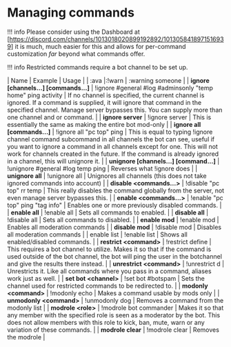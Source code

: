 # Managing commands

!!! info
    Please consider using the Dashboard at [https://discord.com/channels/1013018020899192892/1013058418971516939] it is much, much easier for this and allows for per-command customization *far* beyond what commands offer.

!!! info
    Restricted commands require a bot channel to be set up.

| Name | Example | Usage |
| :ava |:!warn | :warning someone |
| **ignore [channels...] [commands...]**  | !ignore #general #log #adminsonly "temp home" ping activity | If no channel is specified, the current channel is ignored. If a command is supplied, it will ignore that command in the specified channel. Manage server bypasses this. You can supply more than one channel and or command. |
| **ignore server** | !ignore server | This is essentially the same as making the entire bot mod-only |
| **ignore all [commands...]**  | !ignore all "pc top" ping | This is equal to typing !ignore channel command subcommand in all channels the bot can see, useful if you want to ignore a command in all channels except for one. This will not work for channels created in the future. If the command is already ignored in a channel, this will unignore it. |
| **unignore [channels...] [command...]** | !unignore \#general \#log temp ping | Reverses what !ignore does |
| **unignore all** | !unignore all | Unignores all channels \(this does not take ignored commands into account\) |
| **disable &lt;commands...&gt;** | !disable "pc top" rr temp | This really disables the command globally from the server, not even manage server bypasses this. |
| **enable &lt;commands...&gt;** | !enable "pc top" ping "tag info" | Enables one or more previously disabled commands. |
| **enable all** | !enable all | Sets all commands to enabled. |
| **disable all** | !disable all | Sets all commands to disabled. |
| **enable mod** | !enable mod | Enables all moderation commands |
| **disable mod** | !disable mod | Disables all moderation commands |
| enable list | !enable list | Shows all enabled/disabled commands. |
| **restrict &lt;command&gt;** | !restrict define | This requires a bot channel to utilize. Makes it so that if the command is used outside of the bot channel, the bot will ping the user in the botchannel and give the results there instead. |
| **unrestrict &lt;command&gt;** | !unrestrict d | Unrestricts it. Like all commands where you pass in a command, aliases work just as well. |
| **set bot &lt;channel&gt;** | !set bot \#botspam | Sets the channel used for restricted commands to be redirected to. |
| **modonly &lt;command&gt;** | !modonly echo | Makes a command usable by mods only |
| **unmodonly &lt;command&gt;** | !unmodonly dog | Removes a command from the modonly list |
| **modrole &lt;role&gt;** | !modrole bot commander | Makes it so that any member with the specified role is seen as a moderator by the bot. This does not allow members with this role to kick, ban, mute, warn or any variation of these commands. |
| **modrole clear** | !modrole clear | Removes the modrole |

